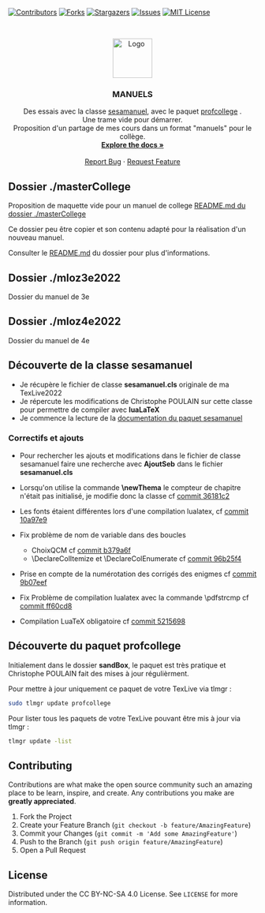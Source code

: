 <!--
*** To avoid retyping too much info. Do a search and replace for the following:
*** github_username, repo_name, twitter_handle, email, project_title, project_description
-->



<!-- PROJECT SHIELDS -->
<!--
*** I'm using markdown "reference style" links for readability.
*** Reference links are enclosed in brackets [ ] instead of parentheses ( ).
*** See the bottom of this document for the declaration of the reference variables
*** for contributors-url, forks-url, etc. This is an optional, concise syntax you may use.
*** https://www.markdownguide.org/basic-syntax/#reference-style-links
-->
[![Contributors][contributors-shield]][contributors-url]
[![Forks][forks-shield]][forks-url]
[![Stargazers][stars-shield]][stars-url]
[![Issues][issues-shield]][issues-url]
[![MIT License][license-shield]][license-url]



<!-- PROJECT LOGO -->
<br />
<p align="center">
  <a href="https://github.com/slozano54/latexManuels">
    <img src="images/logo.png" alt="Logo" width="80" height="80">
  </a>

  <h3 align="center">MANUELS</h3>

  <p align="center">
    Des essais avec la classe <a href="https://www.ctan.org/pkg/sesamanuel">sesamanuel</a>, avec le paquet <a href="https://www.ctan.org/pkg/profcollege">profcollege</a> .
    <br />
    Une trame vide pour démarrer.
    <br />
    Proposition d'un partage de mes cours dans un format "manuels" pour le collège.
    <br />
    <a href="https://github.com/slozano54/latexManuels"><strong>Explore the docs »</strong></a>
    <br />
    <br />
    <a href="https://github.com/slozano54/latexManuels/issues">Report Bug</a>
    ·
    <a href="https://github.com/slozano54/latexManuels/issues">Request Feature</a>
  </p>
</p>

<!-- DOSSIER masterCollege -->
## Dossier ./masterCollege
Proposition de maquette vide pour un manuel de college
<a href="https://github.com/slozano54/latexManuels/blob/master/masterCollege/README.md">README.md du dossier ./masterCollege</a>

Ce dossier peu être copier et son contenu adapté pour la réalisation d'un nouveau manuel. 

Consulter le <a href="https://github.com/slozano54/latexManuels/blob/master/masterCollege/README.md">README.md</a> du dossier pour plus d'informations.

<!-- DOSSIER mloz3e2022 -->
## Dossier ./mloz3e2022
Dossier du manuel de 3e
<!-- DOSSIER mloz4e2022 -->
## Dossier ./mloz4e2022
Dossier du manuel de 4e
## Découverte de la classe sesamanuel

- Je récupère le fichier de classe **sesamanuel.cls** originale de ma TexLive2022
- Je répercute les modifications de Christophe POULAIN sur cette classe pour permettre de compiler avec **luaLaTeX**
- Je commence la lecture de la [documentation du paquet sesamanuel](https://distrib-coffee.ipsl.jussieu.fr/pub/mirrors/ctan/macros/latex/contrib/sesamanuel/sesamath-doc-fr.pdf)

### Correctifs et ajouts

- Pour rechercher les ajouts et modifications dans le fichier de classe sesamanuel faire une recherche avec **AjoutSeb** dans le fichier **sesamanuel.cls**

- Lorsqu'on utilise la commande **\newThema** le compteur de chapitre n'était pas initialisé, je modifie donc la classe cf [commit 36181c2](https://github.com/slozano54/latexManuels/commit/36181c2adbd5b45d925bc58a936daf7dfc941a00)

- Les fonts étaient différentes lors d'une compilation lualatex, cf [commit 10a97e9](https://github.com/slozano54/latexManuels/commit/10a97e90fe3772c65146946fff29a5cd6b640eed)

- Fix problème de nom de variable dans des boucles
    - ChoixQCM cf [commit b379a6f](https://github.com/slozano54/latexManuels/commit/b379a6f8dd92194172176bd0f636a4381cbd7689)    
    - \DeclareColItemize et \DeclareColEnumerate cf [commit 96b25f4](https://github.com/slozano54/latexManuels/commit/96b25f4f8fcadbf8ada9fd1ebf692856174af66a)

- Prise en compte de la numérotation des corrigés des enigmes cf [commit 9b07eef](https://github.com/slozano54/latexManuels/commit/9b07eef0262a0510217ee1f1ce54ab0d94bf390b)

- Fix Problème de compilation lualatex avec la commande \pdfstrcmp cf [commit ff60cd8](https://github.com/slozano54/latexManuels/commit/ff60cd8d1fe36199fd1cc87f5afa0108279f4674)

- Compilation LuaTeX obligatoire cf [commit 5215698](https://github.com/slozano54/latexManuels/commit/5215698bf9c59378ff75c69f7b2fef8462818dfc)

## Découverte du paquet profcollege

Initialement dans le dossier **sandBox**, le paquet est très pratique et Christophe POULAIN fait des mises à jour régulièrment.

Pour mettre à jour uniquement ce paquet de votre TexLive via tlmgr :
```bash
sudo tlmgr update profcollege
```

Pour lister tous les paquets de votre TexLive pouvant être mis à jour via tlmgr :
```bash
tlmgr update -list
```


<!-- CONTRIBUTING -->
## Contributing

Contributions are what make the open source community such an amazing place to be learn, inspire, and create. Any contributions you make are **greatly appreciated**.

1. Fork the Project
2. Create your Feature Branch (`git checkout -b feature/AmazingFeature`)
3. Commit your Changes (`git commit -m 'Add some AmazingFeature'`)
4. Push to the Branch (`git push origin feature/AmazingFeature`)
5. Open a Pull Request

<!-- LICENSE -->
## License

Distributed under the CC BY-NC-SA 4.0 License. See `LICENSE` for more information.

<!-- MARKDOWN LINKS & IMAGES -->
<!-- https://www.markdownguide.org/basic-syntax/#reference-style-links -->
[contributors-shield]: https://img.shields.io/github/contributors/slozano54/latexManuels.svg?style=for-the-badge
[contributors-url]: https://github.com/slozano54/latexManuels/graphs/contributors
[forks-shield]: https://img.shields.io/github/forks/slozano54/latexManuels.svg?style=for-the-badge
[forks-url]: https://github.com/slozano54/latexManuels/network/members
[stars-shield]: https://img.shields.io/github/stars/slozano54/latexManuels.svg?style=for-the-badge
[stars-url]: https://github.com/slozano54/latexManuels/stargazers
[issues-shield]: https://img.shields.io/github/issues/slozano54/latexManuels.svg?style=for-the-badge
[issues-url]: https://github.com/slozano54/latexManuels/issues
[license-shield]: https://img.shields.io/github/license/slozano54/latexManuels?style=for-the-badge
[license-url]: https://github.com/slozano54/latexManuels/blob/master/LICENSE.txt
